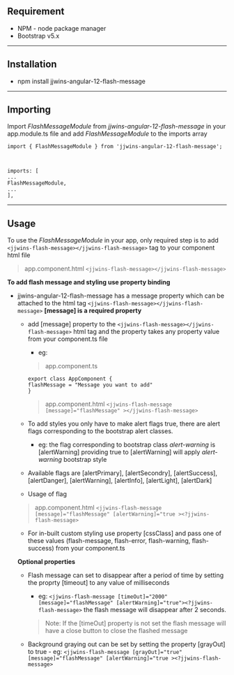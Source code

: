 ## Requirement
- NPM - node package manager
- Bootstrap v5.x

---

## Installation
- npm install jjwins-angular-12-flash-message

---

## Importing
Import _FlashMessageModule_ from _jjwins-angular-12-flash-message_ in your app.module.ts file and add _FlashMessageModule_ to the imports array

``` 
import { FlashMessageModule } from 'jjwins-angular-12-flash-message';
 


imports: [ 
... 
FlashMessageModule,
...
],
```
---

## Usage

To use the _FlashMessageModule_ in your app, only required step is to add ```<jjwins-flash-message></jjwins-flash-message>``` tag to your component html file

>app.component.html
>```<jjwins-flash-message></jjwins-flash-message>```

**To add flash message and styling use property binding**
- jjwins-angular-12-flash-message has a message property which can be attached to the html tag ```<jjwins-flash-message></jjwins-flash-message>``` 
    **[message] is a required property**
    - add [message] property to the ```<jjwins-flash-message></jjwins-flash-message>``` html tag and the property takes any property value from your component.ts file
        - eg: 
        >app.component.ts
        ``` 
        export class AppComponent { 
        flashMessage = "Message you want to add"
        }
        ```

        >app.component.html
        >``` <jjwins-flash-message [message]="flashMessage" ></jjwins-flash-message> ```
    
    - To add styles you only have to make alert flags true, there are alert flags corresponding to the bootstrap alert classes.
        
        - eg: the flag corresponding to bootstrap class _alert-warning_ is [alertWarning] providing true to [alertWarning] will apply _alert-warning_ bootstrap style
    
    - Available flags are [alertPrimary], [alertSecondry], [alertSuccess], [alertDanger], [alertWarning], [alertInfo], [alertLight], [alertDark]

    - Usage of flag 
    >app.component.html
    ``` <jjwins-flash-message [message]="flashMessage" [alertWarning]="true ><?jjwins-flash-message> ```

    - For in-built custom styling use property [cssClass] and pass one of these values (flash-message, flash-error, flash-warning, flash-success) from your component.ts

    **Optional properties**
    - Flash message can set to disappear after a period of time by setting the proprty [timeout] to any value of milliseconds
        - eg: ` <jjwins-flash-message [timeOut]="2000" [message]="flashMessage" [alertWarning]="true"><?jjwins-flash-message> ` the flash message will disappear after 2 seconds.

        >Note: If the [timeOut] property is not set the flash message will have a close button to close the flashed message

    - Background graying out can be set by setting the property [grayOut] to true
            - eg: ` <jjwins-flash-message [grayOut]="true" [message]="flashMessage" [alertWarning]="true ><?jjwins-flash-message> `
